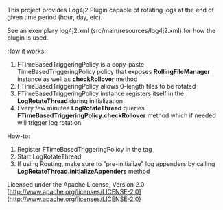 This project provides Log4j2 Plugin capable of rotating logs at the end of given time period (hour, day, etc).

See an exemplary log4j2.xml (src/main/resources/log4j2.xml) for how the plugin is used.

How it works:  

1. FTimeBasedTriggeringPolicy is a copy-paste TimeBasedTriggeringPolicy policy that exposes **RollingFileManager** instance 
as well as **checkRollover** method  
1. FTimeBasedTriggeringPolicy allows 0-length files to be rotated  
1. FTimeBasedTriggeringPolicy instance registers itself in the **LogRotateThread** during initialization  
1. Every few minutes **LogRotateThread** queries **FTimeBasedTriggeringPolicy.checkRollover** method which if needed will 
trigger log rotation  

How-to:  

1. Register FTimeBasedTriggeringPolicy in the <Policies> tag  
1. Start LogRotateThread  
1. If using Routing, make sure to "pre-initialize" log appenders by calling **LogRotateThread.initializeAppenders** method  


Licensed under the Apache License, Version 2.0  
[http://www.apache.org/licenses/LICENSE-2.0](http://www.apache.org/licenses/LICENSE-2.0)